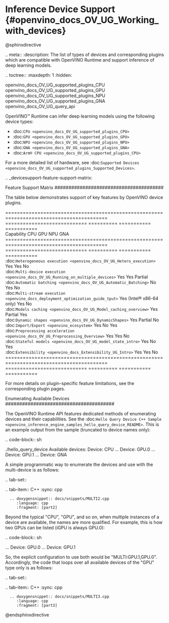 # Inference Device Support {#openvino_docs_OV_UG_Working_with_devices}
 
@sphinxdirective

.. meta::
   :description: The list of types of devices and corresponding plugins which 
                 are compatible with OpenVINO Runtime and support inference 
                 of deep learning models.


.. toctree::
   :maxdepth: 1
   :hidden:

   openvino_docs_OV_UG_supported_plugins_CPU
   openvino_docs_OV_UG_supported_plugins_GPU
   openvino_docs_OV_UG_supported_plugins_NPU
   openvino_docs_OV_UG_supported_plugins_GNA
   openvino_docs_OV_UG_query_api


OpenVINO™ Runtime can infer deep learning models using the following device types:

* :doc:`CPU <openvino_docs_OV_UG_supported_plugins_CPU>`
* :doc:`GPU <openvino_docs_OV_UG_supported_plugins_GPU>`
* :doc:`NPU <openvino_docs_OV_UG_supported_plugins_NPU>`
* :doc:`GNA <openvino_docs_OV_UG_supported_plugins_GNA>`
* :doc:`Arm® CPU <openvino_docs_OV_UG_supported_plugins_CPU>`

For a more detailed list of hardware, see :doc:`Supported Devices <openvino_docs_OV_UG_supported_plugins_Supported_Devices>`.

.. _devicesupport-feature-support-matrix:


Feature Support Matrix
#######################################

The table below demonstrates support of key features by OpenVINO device plugins.

========================================================================================= ============================ ========== =========== ===========  
 Capability                                                                                CPU                         GPU        NPU         GNA          
========================================================================================= ============================ ========== =========== ===========  
 :doc:`Heterogeneous execution <openvino_docs_OV_UG_Hetero_execution>`                     Yes                         Yes                    No           
 :doc:`Multi-device execution <openvino_docs_OV_UG_Running_on_multiple_devices>`           Yes                         Yes                    Partial      
 :doc:`Automatic batching <openvino_docs_OV_UG_Automatic_Batching>`                        No                          Yes                    No           
 :doc:`Multi-stream execution <openvino_docs_deployment_optimization_guide_tput>`          Yes (Intel® x86-64 only)    Yes                    No           
 :doc:`Models caching <openvino_docs_OV_UG_Model_caching_overview>`                        Yes                         Partial                Yes          
 :doc:`Dynamic shapes <openvino_docs_OV_UG_DynamicShapes>`                                 Yes                         Partial                No           
 :doc:`Import/Export <openvino_ecosystem>`                                                 Yes                         No                     Yes          
 :doc:`Preprocessing acceleration <openvino_docs_OV_UG_Preprocessing_Overview>`            Yes                         Yes                    No           
 :doc:`Stateful models <openvino_docs_OV_UG_model_state_intro>`                            Yes                         No                     Yes          
 :doc:`Extensibility <openvino_docs_Extensibility_UG_Intro>`                               Yes                         Yes                    No           
========================================================================================= ============================ ========== =========== ===========  

For more details on plugin-specific feature limitations, see the corresponding plugin pages.

Enumerating Available Devices
#######################################

The OpenVINO Runtime API features dedicated methods of enumerating devices and their capabilities. See the :doc:`Hello Query Device C++ Sample <openvino_inference_engine_samples_hello_query_device_README>`. This is an example output from the sample (truncated to device names only):

.. code-block:: sh

   ./hello_query_device
   Available devices:
       Device: CPU
   ...
       Device: GPU.0
   ...
       Device: GPU.1
   ...
       Device: GNA


A simple programmatic way to enumerate the devices and use with the multi-device is as follows:

.. tab-set::

   .. tab-item:: C++
      :sync: cpp
   
      .. doxygensnippet:: docs/snippets/MULTI2.cpp
         :language: cpp
         :fragment: [part2]



Beyond the typical "CPU", "GPU", and so on, when multiple instances of a device are available, the names are more qualified. 
For example, this is how two GPUs can be listed (iGPU is always GPU.0):

.. code-block:: sh

   ...
       Device: GPU.0
   ...
       Device: GPU.1


So, the explicit configuration to use both would be "MULTI:GPU.1,GPU.0". Accordingly, the code that loops over all available devices of the "GPU" type only is as follows:

.. tab-set::

   .. tab-item:: C++
      :sync: cpp
   
      .. doxygensnippet:: docs/snippets/MULTI3.cpp
         :language: cpp
         :fragment: [part3]



@endsphinxdirective


